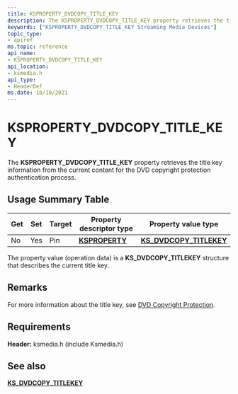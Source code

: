 ```yaml
---
title: KSPROPERTY_DVDCOPY_TITLE_KEY
description: The KSPROPERTY_DVDCOPY_TITLE_KEY property retrieves the title key information from the current content for the DVD copyright protection authentication process.
keywords: ["KSPROPERTY_DVDCOPY_TITLE_KEY Streaming Media Devices"]
topic_type:
- apiref
ms.topic: reference
api_name:
- KSPROPERTY_DVDCOPY_TITLE_KEY
api_location:
- ksmedia.h
api_type:
- HeaderDef
ms.date: 10/19/2021
---
```


# KSPROPERTY_DVDCOPY_TITLE_KEY

The **KSPROPERTY_DVDCOPY_TITLE_KEY** property retrieves the title key information from the current content for the DVD copyright protection authentication process.

## Usage Summary Table

| Get | Set | Target | Property descriptor type | Property value type |
|--|--|--|--|--|
| No | Yes | Pin | [**KSPROPERTY**](./ksproperty-structure.md) | [**KS_DVDCOPY_TITLEKEY**](/windows-hardware/drivers/ddi/ksmedia/ns-ksmedia-_ks_dvdcopy_titlekey) |

The property value (operation data) is a **KS_DVDCOPY_TITLEKEY** structure that describes the current title key.

## Remarks

For more information about the title key, see [DVD Copyright Protection](dvd-copyright-protection.md).

## Requirements

**Header:** ksmedia.h (include Ksmedia.h)

## See also

[**KS_DVDCOPY_TITLEKEY**](/windows-hardware/drivers/ddi/ksmedia/ns-ksmedia-_ks_dvdcopy_titlekey)